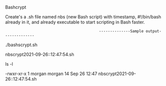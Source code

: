 Bashcrypt

Create's a .sh file named nbs (new Bash script) with timestamp, #!/bin/bash already in it, and already executable to start scripting in Bash faster.

                                              --------------Sample output-------------- 
./bashscrypt.sh

nbscrypt2021-09-26::12:47:54.sh

ls -l

-rwxr-xr-x 1 morgan morgan 14 Sep 26 12:47 nbscrypt2021-09-26::12:47:54.sh
